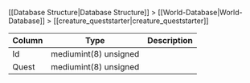 [[Database Structure|Database Structure]] > [[World-Database|World-Database]] > [[creature_queststarter|creature_queststarter]]

Column | Type | Description
--- | --- | ---
Id | mediumint(8) unsigned | 
Quest | mediumint(8) unsigned | 
